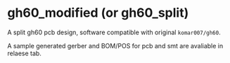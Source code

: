# gh60_modified (or gh60_split)
A split gh60 pcb design, software compatible with original `komar007/gh60`.

A sample generated gerber and BOM/POS for pcb and smt are avaliable in relaese tab.
